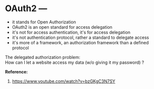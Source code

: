 # OAuth2 — 

- it stands for Open Authorization
- OAuth2 is an open standard for access delegation  
- it's not for access authentication, it's for access delegation
- it's not authentication protocol, rather a standard to delegate access
- it's more of a framework, an authorization framework than a defined protocol

The delegated authorization problem:  
How can I let a website access my data (w/o giving it my password) ? 


**Reference:**  
1. https://www.youtube.com/watch?v=bzGKgC3N7SY

